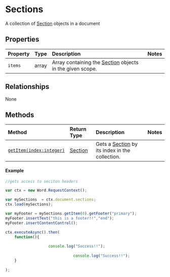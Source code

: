 # Sections
A collection of [Section](section.md) objects in a document

## Properties

| Property         | Type    |Description|Notes |
|:-----------------|:--------|:----------|:-----|
|`items`|  array |Array containing the [Section](section.md) objects in the given scope. ||


## Relationships
None  

## Methods


| Method     | Return Type    |Description|Notes  |
|:-----------------|:--------|:----------|:------|
|[`getItem(index:integer)`](#getitem)|[Section](section.md)   | Gets a [Section](section.md)  by its index in the collection. || 

#### Example
```js
//gets access to seciton headers

var ctx = new Word.RequestContext();

var mySections  = ctx.document.sections;
ctx.load(mySections);

var myFooter = mySections.getItem(0).getFooter("primary");
myFooter.insertText("this is a footer!!","end");
myFooter.insertContentControl();

ctx.executeAsync().then(
	function(){
				   
				   console.log("Success!!");
			
                              console.log("Success!!");
	}
	
);


```



